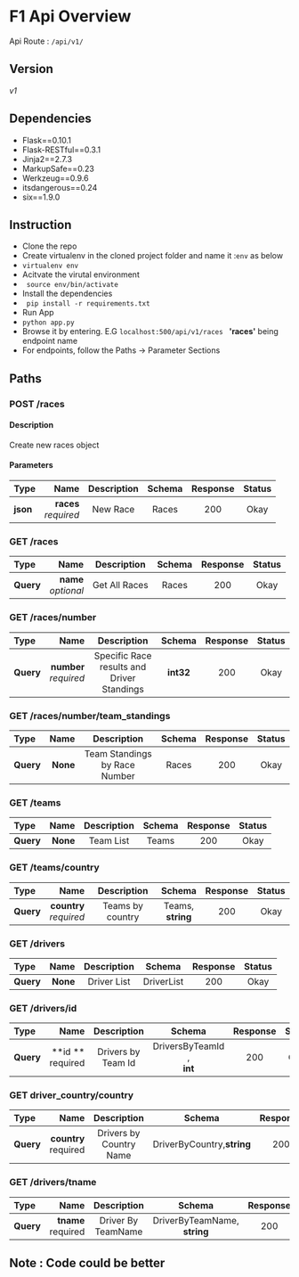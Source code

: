 # F1 Api Overview

Api Route : ``` /api/v1/ ```

## Version
*v1*

## Dependencies
-   Flask==0.10.1
-   Flask-RESTful==0.3.1
-   Jinja2==2.7.3
-   MarkupSafe==0.23
-   Werkzeug==0.9.6
-   itsdangerous==0.24
-   six==1.9.0


## Instruction
-   Clone the repo
-   Create virtualenv in the cloned project folder and name it :``` env ``` as below
-   ``` virtualenv env ```
-   Acitvate the virutal environment
-   ``` source env/bin/activate```
-   Install the dependencies
-   ``` pip install -r requirements.txt```
-   Run App
-   ``` python app.py ```
-   Browse it by entering. E.G ```localhost:500/api/v1/races ``` **'races'** being endpoint name
-   For endpoints, follow the Paths -> Parameter Sections


## Paths
### POST /races
#### Description
Create new races object
#### Parameters

| Type     | Name | Description |Schema|Response|Status|
| :------- | ----: | :---: | :---: | :---: | :---: |
| **json** | **races**<br>*required*| New Race|Races|200|Okay|

### GET /races

| Type     | Name | Description |Schema|Response|Status|
| :------- | ----: | :---: | :---: | :---: | :---: |
| **Query** | **name**<br>*optional*| Get All Races|Races|200|Okay|

### GET /races/number
| Type     | Name | Description |Schema|Response|Status|
| :------- | ----: | :---: | :---: | :---: | :---: |
| **Query** | **number**<br>*required*| Specific Race results and Driver Standings| **int32**|200|Okay|

### GET /races/number/team_standings
| Type     | Name | Description |Schema|Response|Status|
| :------- | ----: | :---: | :---: | :---: | :---: |
| **Query** | **None**<br>|Team Standings by Race Number|Races|200|Okay

### GET /teams
| Type     | Name | Description |Schema|Response|Status|
| :------- | ----: | :---: | :---: | :---: | :---: |
| **Query** | **None**| Team List|Teams|200|Okay|

### GET /teams/country
| Type     | Name | Description |Schema|Response|Status|
| :------- | ----: | :---: | :---: | :---: | :---: |
| **Query** | **country**<br>*required*| Teams by country|Teams,<br> **string**|200|Okay|

### GET /drivers

| Type     | Name | Description |Schema|Response|Status|
| :------- | ----: | :---: | :---: | :---: | :---: |
| **Query** | **None**| Driver List|DriverList|200|Okay|

### GET /drivers/id
| Type     | Name | Description |Schema|Response|Status|
| :------- | ----: | :---: | :---: | :---: | :---: |
| **Query** | **id **<br>required| Drivers by Team Id |DriversByTeamId ,<br>**int**|200|Okay|

### GET driver_country/country
| Type     | Name | Description |Schema|Response|Status|
| :------- | ----: | :---: | :---: | :---: | :---: |
| **Query** | **country**<br >required| Drivers by Country Name|DriverByCountry,**string**|200|Okay|


### GET /drivers/tname
| Type     | Name | Description |Schema|Response|Status|
| :------- | ----: | :---: | :---: | :---: | :---: |
| **Query** | **tname**<br> required|Driver By TeamName|DriverByTeamName,<br>**string**|200|Okay|


## Note : Code could be better